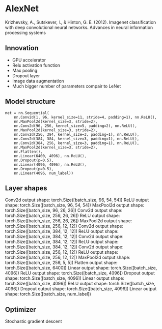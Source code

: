 # AlexNet
Krizhevsky, A., Sutskever, I., & Hinton, G. E. (2012). Imagenet classification with deep convolutional neural networks. Advances in neural information processing systems 

## Innovation
- GPU accelerator
- Relu activation function
- Max pooling
- Dropout layer
- Image data augmentation
- Much bigger number of parameters compair to LeNet

## Model structure
```
net = nn.Sequential(
    nn.Conv2d(1, 96, kernel_size=11, stride=4, padding=1), nn.ReLU(),
    nn.MaxPool2d(kernel_size=3, stride=2),
    nn.Conv2d(96, 256, kernel_size=5, padding=2), nn.ReLU(),
    nn.MaxPool2d(kernel_size=3, stride=2),
    nn.Conv2d(256, 384, kernel_size=3, padding=1), nn.ReLU(),
    nn.Conv2d(384, 384, kernel_size=3, padding=1), nn.ReLU(),
    nn.Conv2d(384, 256, kernel_size=3, padding=1), nn.ReLU(),
    nn.MaxPool2d(kernel_size=3, stride=2),
    nn.Flatten(),
    nn.Linear(6400, 4096), nn.ReLU(),
    nn.Dropout(p=0.5),
    nn.Linear(4096, 4096), nn.ReLU(),
    nn.Dropout(p=0.5),
    nn.Linear(4096, num_label))
```

## Layer shapes
Conv2d output shape:         torch.Size([batch_size, 96, 54, 54])
ReLU output shape:   torch.Size([batch_size, 96, 54, 54])
MaxPool2d output shape:      torch.Size([batch_size, 96, 26, 26])
Conv2d output shape:         torch.Size([batch_size, 256, 26, 26])
ReLU output shape:   torch.Size([batch_size, 256, 26, 26])
MaxPool2d output shape:      torch.Size([batch_size, 256, 12, 12])
Conv2d output shape:         torch.Size([batch_size, 384, 12, 12])
ReLU output shape:   torch.Size([batch_size, 384, 12, 12])
Conv2d output shape:         torch.Size([batch_size, 384, 12, 12])
ReLU output shape:   torch.Size([batch_size, 384, 12, 12])
Conv2d output shape:         torch.Size([batch_size, 256, 12, 12])
ReLU output shape:   torch.Size([batch_size, 256, 12, 12])
MaxPool2d output shape:      torch.Size([batch_size, 256, 5, 5])
Flatten output shape:        torch.Size([batch_size, 6400])
Linear output shape:         torch.Size([batch_size, 4096])
ReLU output shape:   torch.Size([batch_size, 4096])
Dropout output shape:        torch.Size([batch_size, 4096])
Linear output shape:         torch.Size([batch_size, 4096])
ReLU output shape:   torch.Size([batch_size, 4096])
Dropout output shape:        torch.Size([batch_size, 4096])
Linear output shape:         torch.Size([batch_size, num_label])

## Optimizer
Stochastic gradient descent